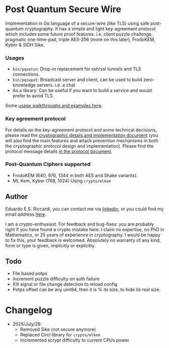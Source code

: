# Post Quantum Secure Wire
Implementation in Go language of a secure-wire (like TLS) using safe post-quantum cryptography. It has a simple and light 
key-agreement protocol which includes some future proof features. i.e. client puzzle challenge, pragmatic one-time-pad, 
triple AES-256 (more on this later), FrodoKEM, Kyber & SIDH Sike. 

### Usages
- `bin/pqswtun`: Drop-in replacement for ssh/ssl tunnels and TLS connections.
- `bin/pqswpat`: Broadcast server and client, can be used to build zero-knowledge servers. i.e. a chat
- As a library: Can be useful if you want to build a service and would prefer to avoid TLS.

Some [usage walkthroughs and examples here](docs/usages.md).

### Key agreement protocol
For details on the key-agreement protocol and some technical decisions, please read the
[cryptographic details and implementation document](docs/crypto-and-technical.md) (you will also find the main features
and attack prevention mechanisms in both the cryptographic protocol design and implementation). Please find the protocol
message details [in the protocol document](docs/protocol.md).


### Post-Quantum Ciphers supported
- FrodoKEM (640, 976, 1344 in both AES and Shake variants).
- ML Kem, Kyber (768, 1024) Using `crypto/mlkem`

##  Author
Eduardo E.S. Riccardi, you can contact me via [linkedin](https://uk.linkedin.com/in/kukino), or you could find my email
address [here](https://kukino.uk/ed@kukino.uk.pub).

I am a crypto-enthusiast. For feedback and bug-fixes: you are probably right if you have found a crypto mistake here.
I claim no expertise, no PhD in Mathematics, or 25 years of experience in cryptography. I would be happy to fix this,
your feedback is welcomed. Absolutely no warranty of any kind, form or type is given, implicitly or explicitly.

## Todo
- File based potps
- Increment puzzle difficulty on auth failure
- Kill signal or file change detection to reload config
- Potps offset can be any uint64, then it is % its size, to hide its real size.

# Changelog
- 2025/July/28: 
  - Removed Sike (not secure anymore)
  - Replaced Circl library for `crypto/mlkem`
  - Incremented scrypt difficulty to current CPUs power

